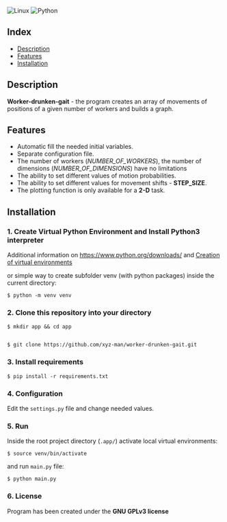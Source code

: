 ![Linux](https://img.shields.io/badge/-Linux-grey?logo=linux)
![Python](https://img.shields.io/badge/Python-v3.7%5E-orange?logo=python)

## Index

* [Description](#description)
* [Features](#features)
* [Installation](#installation)

## Description

**Worker-drunken-gait** - the program creates an array of movements of positions of a given number of workers and
 builds a
 graph. 


## Features

* Automatic fill the needed initial variables.
* Separate configuration file.
* The number of workers (_NUMBER_OF_WORKERS_), the number of dimensions (_NUMBER_OF_DIMENSIONS_) have no limitations 
* The ability to set different values of motion probabilities.
* The ability to set different values for movement shifts - **STEP_SIZE**.
* The plotting function is only available for a **2-D** task.

## Installation

### 1. Create Virtual Python Environment and Install Python3 interpreter
Additional information on https://www.python.org/downloads/
and 
[Creation of virtual environments](https://docs.python.org/3/library/venv.html)

or simple way to create subfolder venv (with python packages) inside the current directory:

    $ python -m venv venv

### 2. Clone this repository into your directory

    $ mkdir app && cd app
    
    
    $ git clone https://github.com/xyz-man/worker-drunken-gait.git

### 3. Install requirements


    $ pip install -r requirements.txt
    
### 4. Configuration

Edit the `settings.py` file and change needed values. 
      
### 5. Run

Inside the root project directory (`.app/`) activate local virtual environments:

    $ source venv/bin/activate
    
and run `main.py` file:

    $ python main.py
    


### 6. License

Program has been created under the **GNU GPLv3 license**